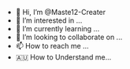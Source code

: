 - 👋 Hi, I’m @Maste12-Creater
- 👀 I’m interested in ...
- 🌱 I’m currently learning ...
- 💞️ I’m looking to collaborate on ...
- 📫 How to reach me ...
- 🇦🇺 How to Understand me...

<!---
Maste12-Creater/Maste12-Creater is a ✨ special ✨ repository because its `README.md` (this file) appears on your GitHub profile.
You can click the Preview link to take a look at your changes.
--->
